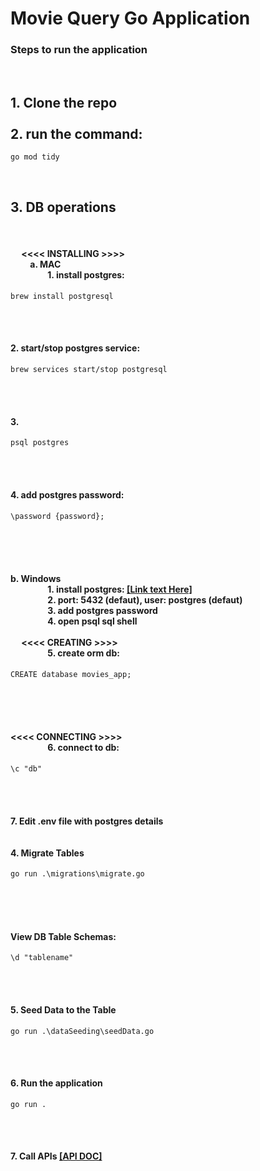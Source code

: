 <h1>Movie Query Go Application</h1>

<h3>Steps to run the application</h3>
<br />

<h2>
  1. Clone the repo
  <br /><br />
  2. run the command: 
</h2>

``` 
go mod tidy 
```

<br />
<h2>
  3. DB operations
</h2>
<h4>
  <br /><br />
  &emsp; <<<< INSTALLING >>>> <br />
  &emsp;&emsp; a. MAC
  <br />
  &emsp;&emsp;&emsp;&emsp; 1. install postgres: 
</h4>

``` 
brew install postgresql 
```

<br />&emsp;&emsp;&emsp;&emsp;
<h4>2. start/stop postgres service: <br /></h4>

``` 
brew services start/stop postgresql 
```

<br />&emsp;&emsp;&emsp;&emsp;
<h4>3. <br /></h4>

``` 
psql postgres 
```

<br />&emsp;&emsp;&emsp;&emsp;
<h4>4. add postgres password: <br /></h4>

``` 
\password {password}; 
```

<br /><br />&emsp;&emsp;
<h4>
  b. Windows
  <br />
  &emsp;&emsp;&emsp;&emsp; 1. install postgres:
  <!-- (https://www.postgresql.org/download/windows/) -->
  <a href="https://www.postgresql.org/download/windows/">[Link text Here]</a>
  <br />
  &emsp;&emsp;&emsp;&emsp; 2. port: 5432 (defaut), user: postgres (defaut)
  <br />
  &emsp;&emsp;&emsp;&emsp; 3. add postgres password
  <br />
  &emsp;&emsp;&emsp;&emsp; 4. open psql sql shell <br /><br />
  &emsp; <<<< CREATING >>>> <br />&emsp;&emsp;&emsp;&emsp; 5. create orm db: <br />
</h4>

``` 
CREATE database movies_app; 
```

<br /><br />&emsp;
<h4>
  <<<< CONNECTING >>>>
  <br />&emsp;&emsp;&emsp;&emsp; 6. connect to db: <br />
</h4>
    
``` 
\c "db" 
```

<br />&emsp;&emsp;&emsp;&emsp;
<h4>
  7. Edit .env file with postgres details
  <br /><br /><br />
  4. Migrate Tables <br />
</h4>

``` 
go run .\migrations\migrate.go 
```

<br /><br />&emsp;
<h4>View DB Table Schemas: <br /></h4>

``` 
\d "tablename" 
```

<br /><br />
<h4>5. Seed Data to the Table <br /></h4>

``` 
go run .\dataSeeding\seedData.go 
```

<br /><br />
<h4>6. Run the application <br /></h4>

``` 
go run . 
```

<br /><br />
<h4>
  7. Call APIs
  <!-- https://docs.google.com/document/d/1-6-EVSzGkoIPzp5y3kb0rDhq1YrrqM9qdAXzhDRCEKg/edit?usp=sharing -->
  <a
    href="https://docs.google.com/document/d/1-6-EVSzGkoIPzp5y3kb0rDhq1YrrqM9qdAXzhDRCEKg/edit?usp=sharing"
    >[API DOC]</a
  >
</h4>
